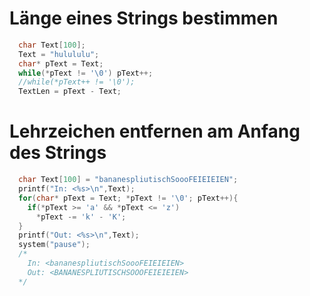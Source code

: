 # Länge eines Strings bestimmen

```c++
  char Text[100];
  Text = "hulululu";
  char* pText = Text;
  while(*pText != '\0') pText++;
  //while(*pText++ != '\0');
  TextLen = pText - Text;
```

# Lehrzeichen entfernen am Anfang des Strings

```c++
  char Text[100] = "bananespliutischSoooFEIEIEIEN";
  printf("In: <%s>\n",Text);
  for(char* pText = Text; *pText != '\0'; pText++){
    if(*pText >= 'a' && *pText <= 'z')
      *pText -= 'k' - 'K';
  }
  printf("Out: <%s>\n",Text);
  system("pause");
  /*
    In: <bananespliutischSoooFEIEIEIEN>
    Out: <BANANESPLIUTISCHSOOOFEIEIEIEN>
  */
```
